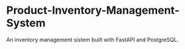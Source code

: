 # Product-Inventory-Management-System
An inventory management sistem built with FastAPI and PostgreSQL.
